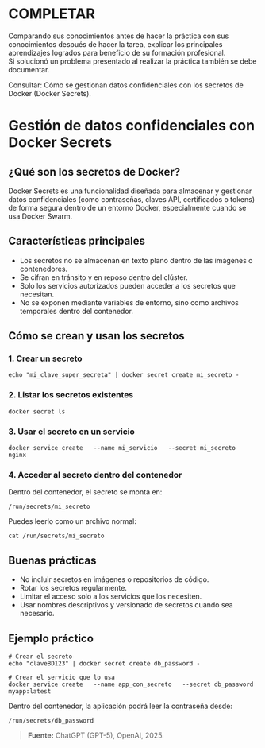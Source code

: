 # COMPLETAR  
Comparando sus conocimientos antes de hacer la práctica con sus conocimientos después de hacer la tarea, explicar los principales aprendizajes logrados para beneficio de su formación profesional.  
Si solucionó un problema presentado al realizar la práctica también se debe documentar.

Consultar: Cómo se gestionan datos confidenciales con los secretos de Docker (Docker Secrets).
# Gestión de datos confidenciales con Docker Secrets

## ¿Qué son los secretos de Docker?

Docker Secrets es una funcionalidad diseñada para almacenar y gestionar datos confidenciales (como contraseñas, claves API, certificados o tokens) de forma segura dentro de un entorno Docker, especialmente cuando se usa Docker Swarm.

## Características principales

- Los secretos no se almacenan en texto plano dentro de las imágenes o contenedores.
- Se cifran en tránsito y en reposo dentro del clúster.
- Solo los servicios autorizados pueden acceder a los secretos que necesitan.
- No se exponen mediante variables de entorno, sino como archivos temporales dentro del contenedor.

## Cómo se crean y usan los secretos

### 1. Crear un secreto
```
echo "mi_clave_super_secreta" | docker secret create mi_secreto -
```

### 2. Listar los secretos existentes
```
docker secret ls
```

### 3. Usar el secreto en un servicio
```
docker service create   --name mi_servicio   --secret mi_secreto   nginx
```

### 4. Acceder al secreto dentro del contenedor
Dentro del contenedor, el secreto se monta en:
```
/run/secrets/mi_secreto
```
Puedes leerlo como un archivo normal:
```
cat /run/secrets/mi_secreto
```

## Buenas prácticas

- No incluir secretos en imágenes o repositorios de código.
- Rotar los secretos regularmente.
- Limitar el acceso solo a los servicios que los necesiten.
- Usar nombres descriptivos y versionado de secretos cuando sea necesario.

## Ejemplo práctico
```
# Crear el secreto
echo "claveBD123" | docker secret create db_password -

# Crear el servicio que lo usa
docker service create   --name app_con_secreto   --secret db_password   myapp:latest
```
Dentro del contenedor, la aplicación podrá leer la contraseña desde:
```
/run/secrets/db_password
```

> **Fuente:** ChatGPT (GPT-5), OpenAI, 2025.
